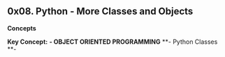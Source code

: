 0x08. Python - More Classes and Objects
---
**Concepts**

**Key Concept:**
**- OBJECT ORIENTED PROGRAMMING**
**- Python Classes
**- 